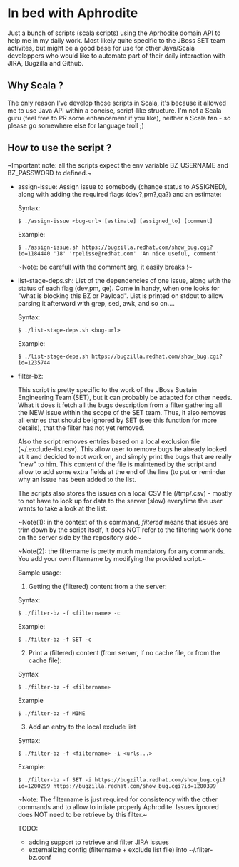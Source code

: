 In bed with Aphrodite
====

Just a bunch of scripts (scala scripts) using the [Aprhodite](https://github.com/jboss-set/aphrodite) domain API to help me in my daily work. Most likely quite specific to the JBoss SET team activites, but might be a good base for use for other Java/Scala developpers who would like to automate part of their daily interaction with JIRA, Bugzilla and Github.

Why Scala ?
----

The only reason I've develop those scripts in Scala, it's because it allowed me to use Java API within a concise, script-like structure. I'm not a Scala guru (feel free to PR some enhancement if you like), neither a Scala fan - so please go somewhere else for language troll ;)

How to use the script ?
----

~Important note: all the scripts expect the env variable BZ_USERNAME and BZ_PASSWORD to defined.~

* assign-issue:
    Assign issue to somebody (change status to ASSIGNED), along with adding the required flags (dev?,pm?,qa?)
    and an estimate:

    Syntax:
    ```
    $ ./assign-issue <bug-url> [estimate] [assigned_to] [comment]
    ```

    Example:
    ```
    $ ./assign-issue.sh https://bugzilla.redhat.com/show_bug.cgi?id=1184440 '18' 'rpelisse@redhat.com' 'An nice useful, comment'
    ```

    ~Note: be carefull with the comment arg, it easily breaks !~

* list-stage-deps.sh:
    List of the dependencies of one issue, along with the status of each flag (dev,pm, qe). Come in
    handy, when one looks for "what is blocking this BZ or Payload". List is printed on stdout to
    allow parsing it afterward with grep, sed, awk, and so on....

    Syntax:
    ```
    $ ./list-stage-deps.sh <bug-url>
    ```

    Example:
    ```
    $ ./list-stage-deps.sh https://bugzilla.redhat.com/show_bug.cgi?id=1235744
    ```

* filter-bz:


    This script is pretty specific to the work of the JBoss Sustain Engineering Team (SET), but it
    can probably be adapted for other needs. What it does it fetch all the bugs description from a
    filter gathering all the NEW issue within the scope of the SET team. Thus, it also removes all
    entries that should be ignored by SET (see this function for more details), that the filter
    has not yet removed.

    Also the script removes entries based on a local exclusion file (~/.exclude-list.csv). This allow
    user to remove bugs he already looked at it and decided to not work on, and simply print the bugs
    that are really "new" to him. This content of the file is maintened by the script and allow to
    add some extra fields at the end of the line (to put or reminder why an issue has been added to
    the list.

    The scripts also stores the issues on a local CSV file (/tmp/<filtername>.csv) - mostly to not have to look
    up for data to the server (slow) everytime the user wants to take a look at the list.

    ~Note(1): in the context of this command, *filtered* means that issues are trim down by the script
    itself, it does NOT refer to the filtering work done on the server side by the repository side~

    ~Note(2): the filtername is pretty much mandatory for any commands. You add your own filtername
    by modifying the provided script.~

    Sample usage:

    1. Getting the (filtered) content from a the server:

    Syntax:
    ```
    $ ./filter-bz -f <filtername> -c
    ```

    Example:
    ```
    $ ./filter-bz -f SET -c
    ```

    2. Print a (filtered) content (from server, if no cache file, or from the cache file):

    Syntax
    ```
    $ ./filter-bz -f <filtername>
    ```

    Example
    ```
    $ ./filter-bz -f MINE
    ```

    3. Add an entry to the local exclude list

    Syntax:

    ```
    $ ./filter-bz -f <filtername> -i <urls...>
    ```

    Example:
    ```
    $ ./filter-bz -f SET -i https://bugzilla.redhat.com/show_bug.cgi?id=1200299 https://bugzilla.redhat.com/show_bug.cgi?id=1200399
    ```

    ~Note: The filtername is just required for consistency with the other commands and to allow to
    intiate properly Aphrodite. Issues ignored does NOT need to be retrieve by this filter.~

    TODO:
    * adding support to retrieve and filter JIRA issues
    * externalizing config (filtername + exclude list file) into ~/.filter-bz.conf

